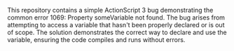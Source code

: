 This repository contains a simple ActionScript 3 bug demonstrating the common error 1069: Property someVariable not found.  The bug arises from attempting to access a variable that hasn't been properly declared or is out of scope. The solution demonstrates the correct way to declare and use the variable, ensuring the code compiles and runs without errors.